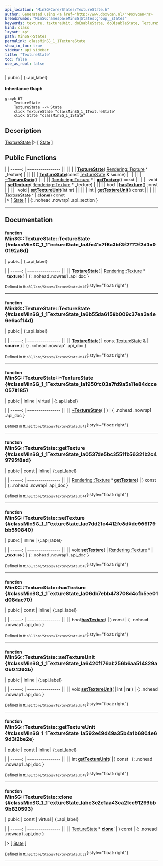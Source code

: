 ```yaml
---
api_location: "MinSG/Core/States/TextureState.h"
author: Generated using <a href="http://www.doxygen.nl/">Doxygen</a>
breadcrumbs: "MinSG:namespaceMinSG|States:group__states"
keywords: texture, textureUnit, doEnableState, doDisableState, TextureState, TextureState, ~TextureState, getTexture, setTexture, hasTexture, setTextureUnit, getTextureUnit, clone
kind: class
layout: api
path: MinSG->States
permalink: classMinSG_1_1TextureState
show_in_toc: true
sidebar: api_sidebar
title: "TextureState"
toc: false
use_as_root: false
---
```


| public |
{:.api_label}

#### Inheritance Graph

```mermaid
graph BT
	TextureState
	TextureState --> State
	click TextureState "classMinSG_1_1TextureState"
	click State "classMinSG_1_1State"
```

## Description



 [TextureState](classMinSG_1_1TextureState) |> [ [State](classMinSG_1_1State) ]



## Public Functions

|
| ------: | ----------------- |
|  | |
|  | **[TextureState](#classMinSG_1_1TextureState_1a4fc41a7f5a3bf3f2772f2d9c90192a6d)**( [Rendering::Texture](classRendering_1_1Texture) * _texture) |
|  | |
|  | **[TextureState](#classMinSG_1_1TextureState_1a6b55da6156b009c37ea3e4e6e6acf14d)**(const [TextureState](classMinSG_1_1TextureState) & source) |
|  | |
|  | **[~TextureState](#classMinSG_1_1TextureState_1a1950fc03a7fd9a5a11e84dcce0578185)**() |
|  | |
| [Rendering::Texture](classRendering_1_1Texture) * | **[getTexture](#classMinSG_1_1TextureState_1a0537de5bc3551fb56321b2c49795f8ad)**() const |
|  | |
| void | **[setTexture](#classMinSG_1_1TextureState_1ac7dd21c4412fc8d0de969179bb550840)**( [Rendering::Texture](classRendering_1_1Texture) * _texture) |
|  | |
| bool | **[hasTexture](#classMinSG_1_1TextureState_1a06db7ebb473708d4cfb5ee01d08dac70)**() const |
|  | |
| void | **[setTextureUnit](#classMinSG_1_1TextureState_1a6420f176ab256b6aa514829a0b04292b)**(int nr) |
|  | |
| int | **[getTextureUnit](#classMinSG_1_1TextureState_1a592e49d49a35b4a1b6804e69d3f2be2e)**() const |
|  | |
| [TextureState](classMinSG_1_1TextureState) * | **[clone](#classMinSG_1_1TextureState_1abe3e2e1aa43ca2fec91296bb9b820593)**() const <br/> |> [ [State](classMinSG_1_1State) ] |
{: .nohead .nowrap1 .api_section }


-------------------------------------------------------------------

## Documentation

### <small>function</small><br/> MinSG::TextureState::TextureState {#classMinSG_1_1TextureState_1a4fc41a7f5a3bf3f2772f2d9c90192a6d}

| public |
{:.api_label}

|
| ------: | ----------------- |
|  |
|  **[TextureState](#classMinSG_1_1TextureState_1a4fc41a7f5a3bf3f2772f2d9c90192a6d)**( |  [Rendering::Texture](classRendering_1_1Texture) * | **_texture** ) |
{: .nohead .nowrap1 .api_doc }





<sub>Defined in `MinSG/Core/States/TextureState.h:40`</sub>{:style="float: right"}

-------------------------------------------------------------------

### <small>function</small><br/> MinSG::TextureState::TextureState {#classMinSG_1_1TextureState_1a6b55da6156b009c37ea3e4e6e6acf14d}

| public |
{:.api_label}

|
| ------: | ----------------- |
|  |
|  **[TextureState](#classMinSG_1_1TextureState_1a6b55da6156b009c37ea3e4e6e6acf14d)**( | const [TextureState](classMinSG_1_1TextureState) & | **source** ) |
{: .nohead .nowrap1 .api_doc }





<sub>Defined in `MinSG/Core/States/TextureState.h:41`</sub>{:style="float: right"}

-------------------------------------------------------------------

### <small>function</small><br/> MinSG::TextureState::~TextureState {#classMinSG_1_1TextureState_1a1950fc03a7fd9a5a11e84dcce0578185}

| public | inline | virtual |
{:.api_label}

|
| ------: | ----------------- |
|  |
|  **[~TextureState](#classMinSG_1_1TextureState_1a1950fc03a7fd9a5a11e84dcce0578185)**( |  ) |
{: .nohead .nowrap1 .api_doc }





<sub>Defined in `MinSG/Core/States/TextureState.h:42`</sub>{:style="float: right"}

-------------------------------------------------------------------

### <small>function</small><br/> MinSG::TextureState::getTexture {#classMinSG_1_1TextureState_1a0537de5bc3551fb56321b2c49795f8ad}

| public | const | inline |
{:.api_label}

|
| ------: | ----------------- |
|  |
| [Rendering::Texture](classRendering_1_1Texture) * **[getTexture](#classMinSG_1_1TextureState_1a0537de5bc3551fb56321b2c49795f8ad)**( |  ) const |
{: .nohead .nowrap1 .api_doc }





<sub>Defined in `MinSG/Core/States/TextureState.h:44`</sub>{:style="float: right"}

-------------------------------------------------------------------

### <small>function</small><br/> MinSG::TextureState::setTexture {#classMinSG_1_1TextureState_1ac7dd21c4412fc8d0de969179bb550840}

| public | inline |
{:.api_label}

|
| ------: | ----------------- |
|  |
| void **[setTexture](#classMinSG_1_1TextureState_1ac7dd21c4412fc8d0de969179bb550840)**( |  [Rendering::Texture](classRendering_1_1Texture) * | **_texture** ) |
{: .nohead .nowrap1 .api_doc }





<sub>Defined in `MinSG/Core/States/TextureState.h:45`</sub>{:style="float: right"}

-------------------------------------------------------------------

### <small>function</small><br/> MinSG::TextureState::hasTexture {#classMinSG_1_1TextureState_1a06db7ebb473708d4cfb5ee01d08dac70}

| public | const | inline |
{:.api_label}

|
| ------: | ----------------- |
|  |
| bool **[hasTexture](#classMinSG_1_1TextureState_1a06db7ebb473708d4cfb5ee01d08dac70)**( |  ) const |
{: .nohead .nowrap1 .api_doc }





<sub>Defined in `MinSG/Core/States/TextureState.h:46`</sub>{:style="float: right"}

-------------------------------------------------------------------

### <small>function</small><br/> MinSG::TextureState::setTextureUnit {#classMinSG_1_1TextureState_1a6420f176ab256b6aa514829a0b04292b}

| public | inline |
{:.api_label}

|
| ------: | ----------------- |
|  |
| void **[setTextureUnit](#classMinSG_1_1TextureState_1a6420f176ab256b6aa514829a0b04292b)**( | int | **nr** ) |
{: .nohead .nowrap1 .api_doc }





<sub>Defined in `MinSG/Core/States/TextureState.h:48`</sub>{:style="float: right"}

-------------------------------------------------------------------

### <small>function</small><br/> MinSG::TextureState::getTextureUnit {#classMinSG_1_1TextureState_1a592e49d49a35b4a1b6804e69d3f2be2e}

| public | const | inline |
{:.api_label}

|
| ------: | ----------------- |
|  |
| int **[getTextureUnit](#classMinSG_1_1TextureState_1a592e49d49a35b4a1b6804e69d3f2be2e)**( |  ) const |
{: .nohead .nowrap1 .api_doc }





<sub>Defined in `MinSG/Core/States/TextureState.h:49`</sub>{:style="float: right"}

-------------------------------------------------------------------

### <small>function</small><br/> MinSG::TextureState::clone {#classMinSG_1_1TextureState_1abe3e2e1aa43ca2fec91296bb9b820593}

| public | const | virtual |
{:.api_label}

|
| ------: | ----------------- |
|  |
| [TextureState](classMinSG_1_1TextureState) * **[clone](#classMinSG_1_1TextureState_1abe3e2e1aa43ca2fec91296bb9b820593)**( |  ) const |
{: .nohead .nowrap1 .api_doc }

|> [ [State](classMinSG_1_1State) ]





<sub>Defined in `MinSG/Core/States/TextureState.h:52`</sub>{:style="float: right"}

-------------------------------------------------------------------

